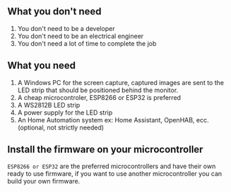 ## What you don't need
1) You don't need to be a developer
2) You don't need to be an electrical engineer
3) You don't need a lot of time to complete the job

## What you need
1) A Windows PC for the screen capture, captured images are sent to the LED strip that should be positioned behind the monitor.
2) A cheap microcontroler, ESP8266 or ESP32 is preferred
3) A WS2812B LED strip
4) A power supply for the LED strip
5) An Home Automation system ex: Home Assistant, OpenHAB, ecc. (optional, not strictly needed)

## Install the firmware on your microcontroller
`ESP8266 or ESP32` are the preferred microcontrollers and have their own ready to use firmware, if you want to use another microcontroller you can build your own firmware.

